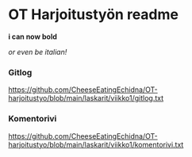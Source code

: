 # OT Harjoitustyön readme

**i can now bold**

*or even be italian!*


### Gitlog
https://github.com/CheeseEatingEchidna/OT-harjoitustyo/blob/main/laskarit/viikko1/gitlog.txt

### Komentorivi
https://github.com/CheeseEatingEchidna/OT-harjoitustyo/blob/main/laskarit/viikko1/komentorivi.txt
